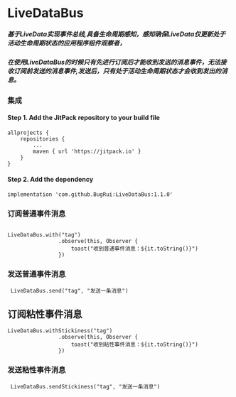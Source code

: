 # LiveDataBus

##### 基于LiveData实现事件总线,具备生命周期感知，感知确保LiveData仅更新处于活动生命周期状态的应用程序组件观察者，
##### 在使用LiveDataBus的时候只有先进行订阅后才能收到发送的消息事件，无法接收订阅前发送的消息事件,发送后，只有处于活动生命周期状态才会收到发出的消息。


### 集成
#### Step 1. Add the JitPack repository to your build file
```
allprojects {
	repositories {
		...
		maven { url 'https://jitpack.io' }
	}
}

```
####  Step 2. Add the dependency
```
implementation 'com.github.BugRui:LiveDataBus:1.1.0'
```


### 订阅普通事件消息
```

LiveDataBus.with("tag")
                .observe(this, Observer {
                    toast("收到普通事件消息：${it.toString()}")
                })
```

### 发送普通事件消息
```
 LiveDataBus.send("tag", "发送一条消息")

```
## 订阅粘性事件消息
```
LiveDataBus.withStickiness("tag")
                .observe(this, Observer {
                    toast("收到粘性事件消息：${it.toString()}")
                })
```

### 发送粘性事件消息
```
 LiveDataBus.sendStickiness("tag", "发送一条消息")
```


